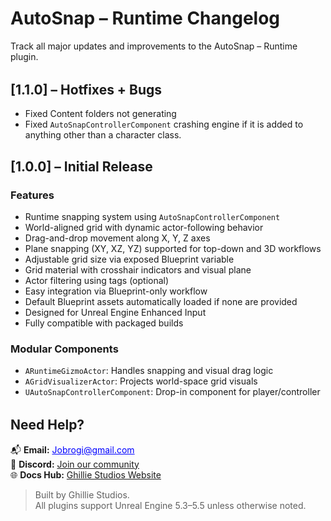 # AutoSnap – Runtime Changelog

Track all major updates and improvements to the AutoSnap – Runtime plugin.

<div style="margin-top: 2rem;"></div>

## [1.1.0] – Hotfixes + Bugs

- Fixed Content folders not generating
- Fixed `AutoSnapControllerComponent` crashing engine if it is added to anything other than a character class.

## [1.0.0] – Initial Release

### Features

- Runtime snapping system using `AutoSnapControllerComponent`
- World-aligned grid with dynamic actor-following behavior
- Drag-and-drop movement along X, Y, Z axes
- Plane snapping (XY, XZ, YZ) supported for top-down and 3D workflows
- Adjustable grid size via exposed Blueprint variable
- Grid material with crosshair indicators and visual plane
- Actor filtering using tags (optional)
- Easy integration via Blueprint-only workflow
- Default Blueprint assets automatically loaded if none are provided
- Designed for Unreal Engine Enhanced Input
- Fully compatible with packaged builds

### Modular Components

- `ARuntimeGizmoActor`: Handles snapping and visual drag logic
- `AGridVisualizerActor`: Projects world-space grid visuals
- `UAutoSnapControllerComponent`: Drop-in component for player/controller

<div style="margin-top: 2rem;"></div>

<h2>Need Help?</h2>

<ul style="list-style: none; padding-left: 0;">
  <li>
    📬 <strong>Email:</strong>
    <span id="email" style="cursor: pointer; color: #00f; text-decoration: underline;" onclick="copyEmail()">
      Jobrogi@gmail.com
    </span>
    <span id="copiedMsg" style="color: green; margin-left: 10px; display: none;">✔️ Copied!</span>
  </li>
  <li>
    💬 <strong>Discord:</strong>
    <a href="https://discord.gg/AFVyqXBSRW" target="_blank" rel="noopener noreferrer">
      Join our community
    </a>
  </li>
  <li>
    🌐 <strong>Docs Hub:</strong>
    <a href="https://jobrogi.github.io/GhillieStudios" target="_blank" rel="noopener noreferrer">
      Ghillie Studios Website
    </a>
  </li>
</ul>

<blockquote>
  Built by Ghillie Studios.<br>
  All plugins support Unreal Engine 5.3–5.5 unless otherwise noted.
</blockquote>

<script>
  function copyEmail() {
    navigator.clipboard.writeText("Jobrogi@gmail.com").then(() => {
      const msg = document.getElementById("copiedMsg");
      msg.style.display = "inline";
      setTimeout(() => {
        msg.style.display = "none";
      }, 2000);
    });
  }
</script>
